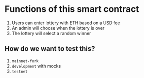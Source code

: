 # Functions of this smart contract

1. Users can enter lottery with ETH based on a USD fee
2. An admin will choose when the lottery is over
3. The lottery will select a random winner

## How do we want to test this?
1. `mainnet-fork`
2. `development` with mocks
3. `testnet`